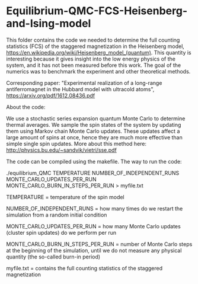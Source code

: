 # Equilibrium-QMC-FCS-Heisenberg-and-Ising-model

This folder contains the code we needed to determine the full counting statistics (FCS) of the staggered magnetization in the Heisenberg model, https://en.wikipedia.org/wiki/Heisenberg_model_(quantum). This quantity is interesting because it gives insight into the low energy physics of the system, and it has not been measured before this work. The goal of the numerics was to benchmark the experiment and other theoretical methods.

Corresponding paper: "Experimental realization of a long-range antiferromagnet in the Hubbard model with ultracold atoms", https://arxiv.org/pdf/1612.08436.pdf

About the code:

We use a stochastic series expansion quantum Monte Carlo to determine thermal averages. We sample the spin states of the system by updating them using Markov chain Monte Carlo updates. These updates affect a large amount of spins at once, hence they are much more effective than simple single spin updates. More about this method here: http://physics.bu.edu/~sandvik/vietri/sse.pdf

The code can be compiled using the makefile. The way to run the code:

./equilibrium_QMC TEMPERATURE NUMBER_OF_INDEPENDENT_RUNS MONTE_CARLO_UPDATES_PER_RUN MONTE_CARLO_BURN_IN_STEPS_PER_RUN  > myfile.txt

TEMPERATURE = temperature of the spin model

NUMBER_OF_INDEPENDENT_RUNS = how many times do we restart the simulation from a random initial condition

MONTE_CARLO_UPDATES_PER_RUN = how many Monte Carlo updates (cluster spin updates) do we perform per run

MONTE_CARLO_BURN_IN_STEPS_PER_RUN = number of Monte Carlo steps at the beginning of the simulation, until we do not measure any physical quantity (the so-called burn-in period)

myfile.txt = contains the full counting statistics of the staggered magnetization
